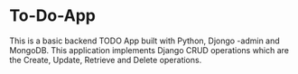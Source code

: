 # To-Do-App


This is a basic backend TODO App built with Python, Djongo -admin and MongoDB. This application implements Django CRUD operations which are the Create, Update, Retrieve and Delete operations.
